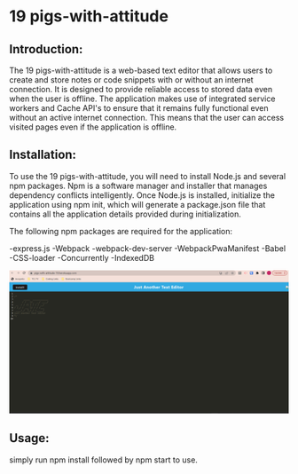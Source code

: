 # 19 pigs-with-attitude

## Introduction:

The 19 pigs-with-attitude is a web-based text editor that allows users to create and store notes or code snippets with or without an internet connection. It is designed to provide reliable access to stored data even when the user is offline. The application makes use of integrated service workers and Cache API's to ensure that it remains fully functional even without an active internet connection. This means that the user can access visited pages even if the application is offline.

## Installation:

To use the 19 pigs-with-attitude, you will need to install Node.js and several npm packages. Npm is a software manager and installer that manages dependency conflicts intelligently. Once Node.js is installed, initialize the application using npm init, which will generate a package.json file that contains all the application details provided during initialization.

The following npm packages are required for the application:

-express.js
-Webpack
-webpack-dev-server
-WebpackPwaManifest
-Babel
-CSS-loader
-Concurrently
-IndexedDB


<img src=".\Assets\Screenshot 2023-04-27 233621.png" alt="Screenshot of the 19 pigs-with-attitude Application">


## Usage:

simply run npm install followed by npm start to use.

